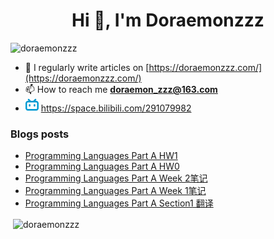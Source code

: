 <!--

### Hi there 👋

**Doraemonzzz/Doraemonzzz** is a ✨ _special_ ✨ repository because its `README.md` (this file) appears on your GitHub profile.

Here are some ideas to get you started:

- 🔭 I’m currently working on ...
- 🌱 I’m currently learning ...
- 👯 I’m looking to collaborate on ...
- 🤔 I’m looking for help with ...
- 💬 Ask me about ...
- 📫 How to reach me: ...
- 😄 Pronouns: ...
- ⚡ Fun fact: ...
-->



<h1 align="center">Hi 👋, I'm Doraemonzzz</h1>
<p align="left"> <img src="https://komarev.com/ghpvc/?username=doraemonzzz&label=Profile%20views&color=0e75b6&style=flat" alt="doraemonzzz" /> </p>

- 📝 I regularly write articles on [https://doraemonzzz.com/](https://doraemonzzz.com/)
- 📫 How to reach me **doraemon_zzz@163.com**
- ![](./bilibili.png) https://space.bilibili.com/291079982

### Blogs posts
<!-- BLOG-POST-LIST:START -->
- [Programming Languages Part A HW1](http://www.doraemonzzz.com/2022/01/10/2022-1-10-Programming-Languages-Part-A-HW1/)
- [Programming Languages Part A HW0](http://www.doraemonzzz.com/2022/01/10/2022-1-10-Programming-Languages-Part-A-HW0/)
- [Programming Languages Part A Week 2笔记](http://www.doraemonzzz.com/2022/01/10/2022-1-10-Programming-Languages-Part-A-Week-2%E7%AC%94%E8%AE%B0/)
- [Programming Languages Part A Week 1笔记](http://www.doraemonzzz.com/2022/01/10/2022-1-10-Programming-Languages-Part-A-Week-1%E7%AC%94%E8%AE%B0/)
- [Programming Languages Part A Section1 翻译](http://www.doraemonzzz.com/2022/01/10/2022-1-10-Programming-Languages-Part-A-Section1-%E7%BF%BB%E8%AF%91/)
<!-- BLOG-POST-LIST:END -->

<p>&nbsp;<img align="center" src="https://github-readme-stats.vercel.app/api?username=doraemonzzz&show_icons=true&locale=en" alt="doraemonzzz" /></p>